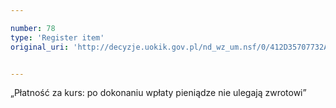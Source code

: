 ```yaml
---

number: 78
type: 'Register item'
original_uri: 'http://decyzje.uokik.gov.pl/nd_wz_um.nsf/0/412D35707732A9D1C12572DD003293FA?OpenDocument'


---
```


„Płatność za kurs: po dokonaniu wpłaty pieniądze nie ulegają zwrotowi”
